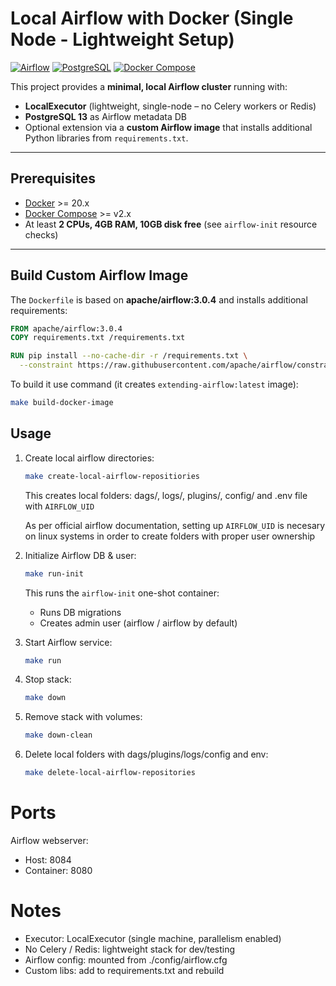 # Local Airflow with Docker (Single Node - Lightweight Setup)

[![Airflow](https://img.shields.io/badge/Apache%20Airflow-3.0.4-blue?logo=apacheairflow)](https://airflow.apache.org/)
[![PostgreSQL](https://img.shields.io/badge/PostgreSQL-13-blue?logo=postgresql)](https://www.postgresql.org/)
[![Docker Compose](https://img.shields.io/badge/Docker--Compose-Local%20Dev-green?logo=docker)](https://docs.docker.com/compose/)

This project provides a **minimal, local Airflow cluster** running with:

- **LocalExecutor** (lightweight, single-node – no Celery workers or Redis)  
- **PostgreSQL 13** as Airflow metadata DB  
- Optional extension via a **custom Airflow image** that installs additional Python libraries from `requirements.txt`.

---

##  Prerequisites

- [Docker](https://docs.docker.com/get-docker/) >= 20.x  
- [Docker Compose](https://docs.docker.com/compose/) >= v2.x  
- At least **2 CPUs, 4GB RAM, 10GB disk free** (see `airflow-init` resource checks)

---

##  Build Custom Airflow Image

The `Dockerfile` is based on **apache/airflow:3.0.4** and installs additional requirements:

```dockerfile
FROM apache/airflow:3.0.4
COPY requirements.txt /requirements.txt

RUN pip install --no-cache-dir -r /requirements.txt \
  --constraint https://raw.githubusercontent.com/apache/airflow/constraints-3.0.5/constraints-3.11.txt
```

To build it use command (it creates `extending-airflow:latest` image):
```bash
make build-docker-image
```

## Usage
1. Create local airflow directories:

    ```bash
    make create-local-airflow-repositiories
    ```
    This creates local folders: dags/, logs/, plugins/, config/
    and .env file with `AIRFLOW_UID`

    As per official airflow documentation, setting up `AIRFLOW_UID` is necesary on linux systems in order to create folders with proper user ownership

2. Initialize Airflow DB & user:
    ```bash
    make run-init
    ```
    This runs the `airflow-init` one-shot container:
    - Runs DB migrations
    - Creates admin user (airflow / airflow by default)

3. Start Airflow service:
    ```bash
    make run
    ```

4. Stop stack:
    ```bash
    make down
    ```

5. Remove stack with volumes:
    ```bash
    make down-clean
    ```

6. Delete local folders with dags/plugins/logs/config and env:
    ```bash
    make delete-local-airflow-repositories
    ```

# Ports
Airflow webserver:
- Host: 8084
- Container: 8080


# Notes
- Executor: LocalExecutor (single machine, parallelism enabled)
- No Celery / Redis: lightweight stack for dev/testing
- Airflow config: mounted from ./config/airflow.cfg
- Custom libs: add to requirements.txt and rebuild